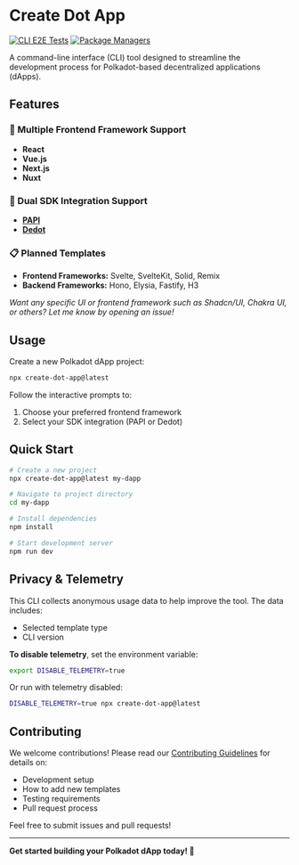 # Create Dot App

[![CLI E2E Tests](https://github.com/preschian/create-dot-app/actions/workflows/cli-tests.yml/badge.svg)](https://github.com/preschian/create-dot-app/actions/workflows/cli-tests.yml)
[![Package Managers](https://github.com/preschian/create-dot-app/actions/workflows/package-managers.yml/badge.svg)](https://github.com/preschian/create-dot-app/actions/workflows/package-managers.yml)

A command-line interface (CLI) tool designed to streamline the development process for Polkadot-based decentralized applications (dApps).

## Features

### 🚀 Multiple Frontend Framework Support
- **React**
- **Vue.js**
- **Next.js**
- **Nuxt**

### 🔗 Dual SDK Integration Support
- **[PAPI](https://papi.how/)**
- **[Dedot](https://docs.dedot.dev/)**

### 📋 Planned Templates

- **Frontend Frameworks:** Svelte, SvelteKit, Solid, Remix
- **Backend Frameworks:** Hono, Elysia, Fastify, H3

*Want any specific UI or frontend framework such as Shadcn/UI, Chakra UI, or others? Let me know by opening an issue!*

## Usage

Create a new Polkadot dApp project:

```bash
npx create-dot-app@latest
```

Follow the interactive prompts to:
1. Choose your preferred frontend framework
2. Select your SDK integration (PAPI or Dedot)

## Quick Start

```bash
# Create a new project
npx create-dot-app@latest my-dapp

# Navigate to project directory
cd my-dapp

# Install dependencies
npm install

# Start development server
npm run dev
```

## Privacy & Telemetry

This CLI collects anonymous usage data to help improve the tool. The data includes:
- Selected template type
- CLI version

**To disable telemetry**, set the environment variable:

```bash
export DISABLE_TELEMETRY=true
```

Or run with telemetry disabled:

```bash
DISABLE_TELEMETRY=true npx create-dot-app@latest
```

## Contributing

We welcome contributions! Please read our [Contributing Guidelines](CONTRIBUTING.md) for details on:

- Development setup
- How to add new templates
- Testing requirements
- Pull request process

Feel free to submit issues and pull requests!

---

**Get started building your Polkadot dApp today! 🚀**
